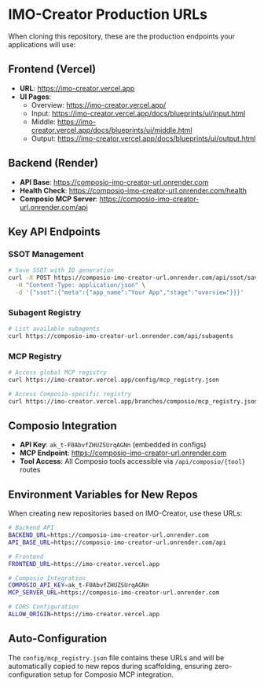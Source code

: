 # IMO-Creator Production URLs

When cloning this repository, these are the production endpoints your applications will use:

## Frontend (Vercel)
- **URL**: https://imo-creator.vercel.app
- **UI Pages**:
  - Overview: https://imo-creator.vercel.app/
  - Input: https://imo-creator.vercel.app/docs/blueprints/ui/input.html
  - Middle: https://imo-creator.vercel.app/docs/blueprints/ui/middle.html
  - Output: https://imo-creator.vercel.app/docs/blueprints/ui/output.html

## Backend (Render)
- **API Base**: https://composio-imo-creator-url.onrender.com
- **Health Check**: https://composio-imo-creator-url.onrender.com/health
- **Composio MCP Server**: https://composio-imo-creator-url.onrender.com/api

## Key API Endpoints

### SSOT Management
```bash
# Save SSOT with ID generation
curl -X POST https://composio-imo-creator-url.onrender.com/api/ssot/save \
  -H "Content-Type: application/json" \
  -d '{"ssot":{"meta":{"app_name":"Your App","stage":"overview"}}}'
```

### Subagent Registry
```bash
# List available subagents
curl https://composio-imo-creator-url.onrender.com/api/subagents
```

### MCP Registry
```bash
# Access global MCP registry
curl https://imo-creator.vercel.app/config/mcp_registry.json

# Access Composio-specific registry
curl https://imo-creator.vercel.app/branches/composio/mcp_registry.json
```

## Composio Integration
- **API Key**: `ak_t-F0AbvfZHUZSUrqAGNn` (embedded in configs)
- **MCP Endpoint**: https://composio-imo-creator-url.onrender.com
- **Tool Access**: All Composio tools accessible via `/api/composio/{tool}` routes

## Environment Variables for New Repos

When creating new repositories based on IMO-Creator, use these URLs:

```bash
# Backend API
BACKEND_URL=https://composio-imo-creator-url.onrender.com
API_BASE_URL=https://composio-imo-creator-url.onrender.com/api

# Frontend
FRONTEND_URL=https://imo-creator.vercel.app

# Composio Integration
COMPOSIO_API_KEY=ak_t-F0AbvfZHUZSUrqAGNn
MCP_SERVER_URL=https://composio-imo-creator-url.onrender.com

# CORS Configuration
ALLOW_ORIGIN=https://imo-creator.vercel.app
```

## Auto-Configuration

The `config/mcp_registry.json` file contains these URLs and will be automatically copied to new repos during scaffolding, ensuring zero-configuration setup for Composio MCP integration.